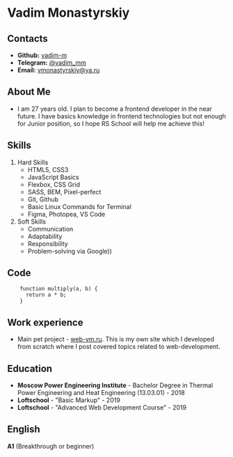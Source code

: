 # Vadim Monastyrskiy

## Contacts

- **Github:** [vadim-m](https://github.com/vadim-m)
- **Telegram:** [@vadim_mm](https://t.me/vadim_mm)
- **Email:** vmonastyrskiy@ya.ru

## About Me

- I am 27 years old. I plan to become a frontend developer in the near future. I have basics knowledge in frontend technologies but not enough for Junior position, so I hope RS School will help me achieve this!

## Skills

1.  Hard Skills
    - HTML5, CSS3
    - JavaScript Basics
    - Flexbox, CSS Grid
    - SASS, BEM, Pixel-perfect
    - Git, Github
    - Basic Linux Commands for Terminal
    - Figma, Photopea, VS Code
2.  Soft Skills
    - Communication
    - Adaptability
    - Responsibility
    - Problem-solving via Google))

## Code

        function multiply(a, b) {
          return a * b;
        }


## Work experience

- Main pet project - [web-vm.ru](https://web-vm.ru/). This is my own site which I developed from scratch where I post covered topics related to web-development.

## Education

- **Moscow Power Engineering Institute** - Bachelor Degree in Thermal Power Engineering and Heat Engineering (13.03.01) - 2018
- **Loftschool** - "Basic Markup" - 2019
- **Loftschool** - "Advanced Web Development Course" - 2019

## English

**A1** (Breakthrough or beginner)
